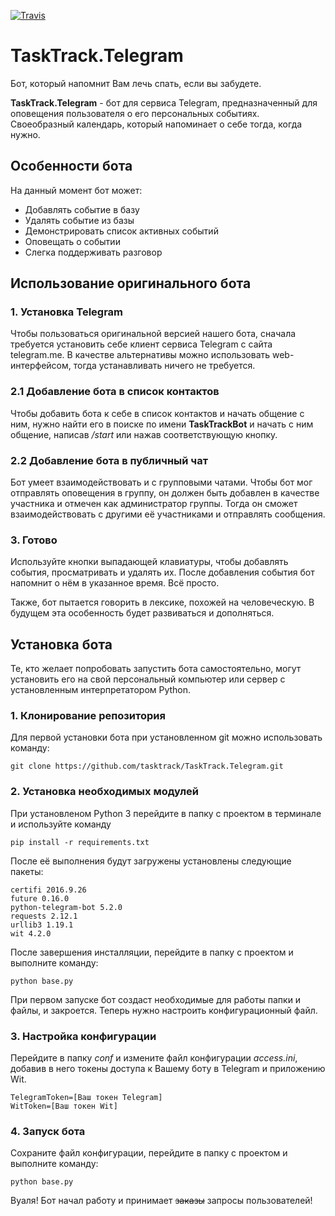 [![Travis](https://img.shields.io/travis/tasktrack/TaskTrack.Telegram.svg)](https://travis-ci.org/tasktrack/TaskTrack.Telegram)

# TaskTrack.Telegram
Бот, который напомнит Вам лечь спать, если вы забудете.

**TaskTrack.Telegram** - бот для сервиса Telegram, предназначенный для оповещения пользователя о его персональных событиях.
Своеобразный календарь, который напоминает о себе тогда, когда нужно.

## Особенности бота
На данный момент бот может:
* Добавлять событие в базу
* Удалять событие из базы
* Демонстрировать список активных событий
* Оповещать о событии
* Слегка поддерживать разговор

## Использование оригинального бота
### 1. Установка Telegram
Чтобы пользоваться оригинальной версией нашего бота, сначала требуется установить себе клиент сервиса Telegram с сайта telegram.me.
В качестве альтернативы можно использовать web-интерфейсом, тогда устанавливать ничего не требуется.
### 2.1 Добавление бота в список контактов
Чтобы добавить бота к себе в список контактов и начать общение с ним, нужно найти его в поиске по имени **TaskTrackBot** и начать с ним общение, написав */start* или нажав соответствующую кнопку.
### 2.2 Добавление бота в публичный чат
Бот умеет взаимодействовать и с групповыми чатами. Чтобы бот мог отправлять оповещения в группу, он должен быть добавлен в качестве участника и отмечен как администратор группы. Тогда он сможет взаимодействовать с другими её участниками и отправлять сообщения.
### 3. Готово
Используйте кнопки выпадающей клавиатуры, чтобы добавлять события, просматривать и удалять их.
После добавления события бот напомнит о нём в указанное время.
Всё просто.

Также, бот пытается говорить в лексике, похожей на человеческую. В будущем эта особенность будет развиваться и дополняться.

## Установка бота
Те, кто желает попробовать запустить бота самостоятельно, могут установить его на свой персональный компьютер или сервер с установленным интерпретатором Python.
### 1. Клонирование репозитория
Для первой установки бота при установленном git можно использовать команду:

    git clone https://github.com/tasktrack/TaskTrack.Telegram.git
    
### 2. Установка необходимых модулей
При установленом Python 3 перейдите в папку с проектом в терминале и используйте команду

    pip install -r requirements.txt

После её выполнения будут загружены установлены следующие пакеты:

    certifi 2016.9.26
    future 0.16.0
    python-telegram-bot 5.2.0
    requests 2.12.1
    urllib3 1.19.1
    wit 4.2.0
    
После завершения инсталляции, перейдите в папку с проектом и выполните команду:

    python base.py

При первом запуске бот создаст необходимые для работы папки и файлы, и закроется.
Теперь нужно настроить конфигурационный файл.

### 3. Настройка конфигурации
Перейдите в папку *conf* и измените файл конфигурации *access.ini*, добавив в него токены доступа к Вашему боту в Telegram и приложению Wit.

    TelegramToken=[Ваш токен Telegram]
    WitToken=[Ваш токен Wit]

### 4. Запуск бота
Сохраните файл конфигурации, перейдите в папку с проектом и выполните команду:

    python base.py

Вуаля! Бот начал работу и принимает ~~заказы~~ запросы пользователей!
